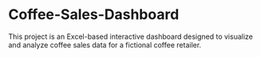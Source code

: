 # Coffee-Sales-Dashboard
This project is an Excel-based interactive dashboard designed to visualize and analyze coffee sales data for a fictional coffee retailer. 

